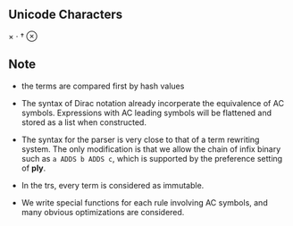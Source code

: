 
## Unicode Characters
× · † ⊗

## Note
- the terms are compared first by hash values
- The syntax of Dirac notation already incorperate the equivalence of AC symbols. Expressions with AC leading symbols will be flattened and stored as a list when constructed.
- The syntax for the parser is very close to that of a term rewriting system. The only modification is that we allow the chain of infix binary such as ```a ADDS b ADDS c```, which is supported by the preference setting of **ply**.
- In the trs, every term is considered as immutable.

- We write special functions for each rule involving AC symbols, and many obvious optimizations are considered.